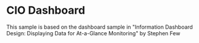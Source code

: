 # CIO Dashboard

This sample is based on the dashboard sample in "Information Dashboard Design: Displaying Data for At-a-Glance Monitoring" by Stephen Few
